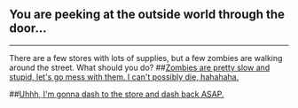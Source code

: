 ## You are peeking at the outside world through the door...

---
There are a few stores with lots of supplies, but a few zombies are walking around the street. What should you do?
##[Zombies are pretty slow and stupid, let's go mess with them. I can't possibly die, hahahaha.]() 

##[Uhhh, I'm gonna dash to the store and dash back ASAP. ]() 